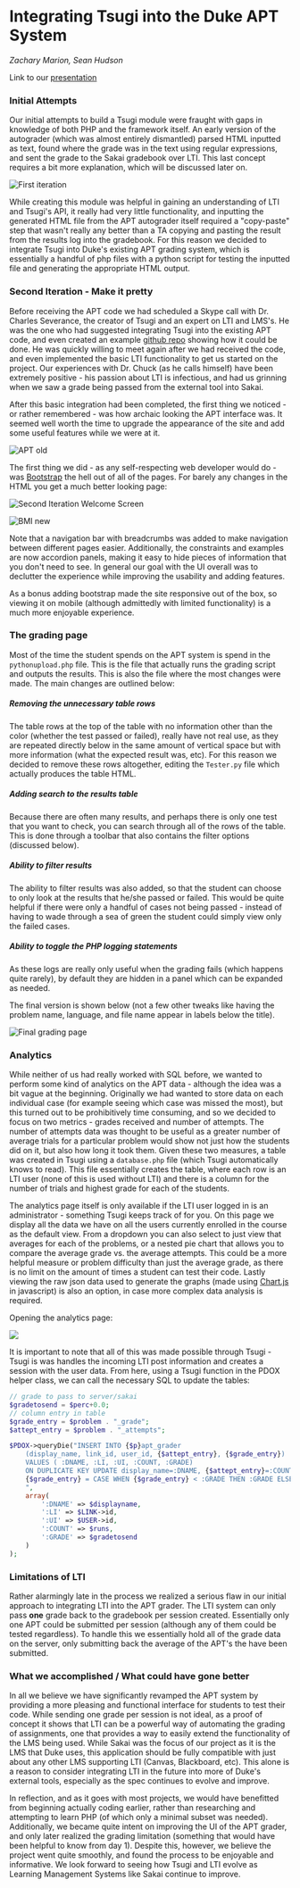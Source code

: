 # Integrating Tsugi into the Duke APT System

_Zachary Marion, Sean Hudson_

Link to our [presentation](https://docs.google.com/presentation/d/1W-0KVS2EvGjj2fYEPM-U3YFu9IiKAciqSb5T97SQ4tk/edit?usp=sharing)

### Initial Attempts

Our initial attempts to build a Tsugi module were fraught with gaps in knowledge of both PHP and the framework itself. An early version of the autograder (which was almost entirely dismantled) parsed HTML inputted as text, found where the grade was in the text using regular expressions, and sent the grade to the Sakai gradebook over LTI. This last concept requires a bit more explanation, which will be discussed later on.

![First iteration](first_iteration.png)

While creating this module was helpful in gaining an understanding of LTI and Tsugi's API, it really had very little functionality, and inputting the generated HTML file from the APT autograder itself required a "copy-paste" step that wasn't really any better than a TA copying and pasting the result from the results log into the gradebook. For this reason we decided to integrate Tsugi into Duke's existing APT grading system, which is essentially a handful of php files with a python script for testing the inputted file and generating the appropriate HTML output.

### Second Iteration - Make it pretty

Before receiving the APT code we had scheduled a Skype call with Dr. Charles Severance, the creator of Tsugi and an expert on LTI and LMS's. He was the one who had suggested integrating Tsugi into the existing APT code, and even created an example [github repo](https://github.com/csev/tsugi-php-standalone.git) showing how it could be done. He was quickly willing to meet again after we had received the code, and even implemented the basic LTI functionality to get us started on the project. Our experiences with Dr. Chuck (as he calls himself) have been extremely positive - his passion about LTI is infectious, and had us grinning when we saw a grade being passed from the external tool into Sakai.

After this basic integration had been completed, the first thing we noticed - or rather remembered - was how archaic looking the APT interface was. It seemed well worth the time to upgrade the appearance of the site and add some useful features while we were at it.

![APT old](oldAPT.png)

The first thing we did - as any self-respecting web developer would do - was [Bootstrap](http://getbootstrap.com/) the hell out of all of the pages. For barely any changes in the HTML you get a much better looking page:

![Second Iteration Welcome Screen](second_iteration_welcome.png)

![BMI new](BMI_new.png)

Note that a navigation bar with breadcrumbs was added to make navigation between different pages easier. Additionally, the constraints and examples are now accordion panels, making it easy to hide pieces of information that you don't need to see. In general our goal with the UI overall was to declutter the experience while improving the usability and adding features.

As a bonus adding bootstrap made the site responsive out of the box, so viewing it on mobile (although admittedly with limited functionality) is a much more enjoyable experience.

### The grading page

Most of the time the student spends on the APT system is spend in the `pythonupload.php` file. This is the file that actually runs the grading script and outputs the results. This is also the file where the most changes were made. The main changes are outlined below:

##### Removing the unnecessary table rows

The table rows at the top of the table with no information other than the color (whether the test passed or failed), really have not real use, as they are repeated directly below in the same amount of vertical space but with more information (what the expected result was, etc). For this reason we decided to remove these rows altogether, editing the `Tester.py` file which actually produces the table HTML.

##### Adding search to the results table

Because there are often many results, and perhaps there is only one test that you want to check, you can search through all of the rows of the table. This is done through a toolbar that also contains the filter options (discussed below).

##### Ability to filter results

The ability to filter results was also added, so that the student can choose to only look at the results that he/she passed or failed. This would be quite helpful if there were only a handful of cases not being passed - instead of having to wade through a sea of green the student could simply view only the failed cases.

##### Ability to toggle the PHP logging statements

As these logs are really only useful when the grading fails (which happens quite rarely), by default they are hidden in a panel which can be expanded as needed.

The final version is shown below (not a few other tweaks like having the problem name, language, and file name appear in labels below the title).

![Final grading page](grader_final.png)

### Analytics

While neither of us had really worked with SQL before, we wanted to perform some kind of analytics on the APT data - although the idea was a bit vague at the beginning. Originally we had wanted to store data on each individual case (for example seeing which case was missed the most), but this turned out to be prohibitively time consuming, and so we decided to focus on two metrics - grades received and number of attempts. The number of attempts data was thought to be useful as a greater number of average trials for a particular problem would show not just how the students did on it, but also how long it took them. Given these two measures, a table was created in Tsugi using a `database.php` file (which Tsugi automatically knows to read). This file essentially creates the table, where each row is an LTI user (none of this is used without LTI) and there is a column for the number of trials and highest grade for each of the students.

The analytics page itself is only available if the LTI user logged in is an administrator - something Tsugi keeps track of for you. On this page we display all the data we have on all the users currently enrolled in the course as the default view. From a dropdown you can also select to just view that averages for each of the problems, or a nested pie chart that allows you to compare the average grade vs. the average attempts. This could be a more helpful measure or problem difficulty than just the average grade, as there is no limit on the amount of times a student can test their code. Lastly viewing the raw json data used to generate the graphs (made using [Chart.js](http://www.chartjs.org/) in javascript) is also an option, in case more complex data analysis is required.

Opening the analytics page:

![](http://g.recordit.co/dTPuvW7O0v.gif)

It is important to note that all of this was made possible through Tsugi - Tsugi is was handles the incoming LTI post information and creates a session with the user data. From here, using a Tsugi function in the PDOX helper class, we can call the necessary SQL to update the tables:

```php
// grade to pass to server/sakai
$gradetosend = $perc+0.0;
// column entry in table
$grade_entry = $problem . "_grade";
$attept_entry = $problem . "_attempts";

$PDOX->queryDie("INSERT INTO {$p}apt_grader
    (display_name, link_id, user_id, {$attept_entry}, {$grade_entry})
    VALUES ( :DNAME, :LI, :UI, :COUNT, :GRADE)
    ON DUPLICATE KEY UPDATE display_name=:DNAME, {$attept_entry}=:COUNT,
    {$grade_entry} = CASE WHEN {$grade_entry} < :GRADE THEN :GRADE ELSE {$grade_entry} END
    ",
    array(
        ':DNAME' => $displayname,
        ':LI' => $LINK->id,
        ':UI' => $USER->id,
        ':COUNT' => $runs,
        ':GRADE' => $gradetosend
    )
);
```

### Limitations of LTI

Rather alarmingly late in the process we realized a serious flaw in our initial approach to integrating LTI into the APT grader. The LTI system can only pass **one** grade back to the gradebook per session created. Essentially only one APT could be submitted per session (although any of them could be tested regardless). To handle this we essentially hold all of the grade data on the server, only submitting back the average of the APT's the have been submitted.

### What we accomplished / What could have gone better

In all we believe we have significantly revamped the APT system by providing a more pleasing and functional interface for students to test their code. While sending one grade per session is not ideal, as a proof of concept it shows that LTI can be a powerful way of automating the grading of assignments, one that provides a way to easily extend the functionality of the LMS being used. While Sakai was the focus of our project as it is the LMS that Duke uses, this application should be fully compatible with just about any other LMS supporting LTI (Canvas, Blackboard, etc). This alone is a reason to consider integrating LTI in the future into more of Duke's external tools, especially as the spec continues to evolve and improve.

In reflection, and as it goes with most projects, we would have benefitted from beginning actually coding earlier, rather than researching and attempting to learn PHP (of which only a minimal subset was needed). Additionally, we became quite intent on improving the UI of the APT grader, and only later realized the grading limitation (something that would have been helpful to know from day 1). Despite this, however, we believe the project went quite smoothly, and found the process to be enjoyable and informative. We look forward to seeing how Tsugi and LTI evolve as Learning Management Systems like Sakai continue to improve.
